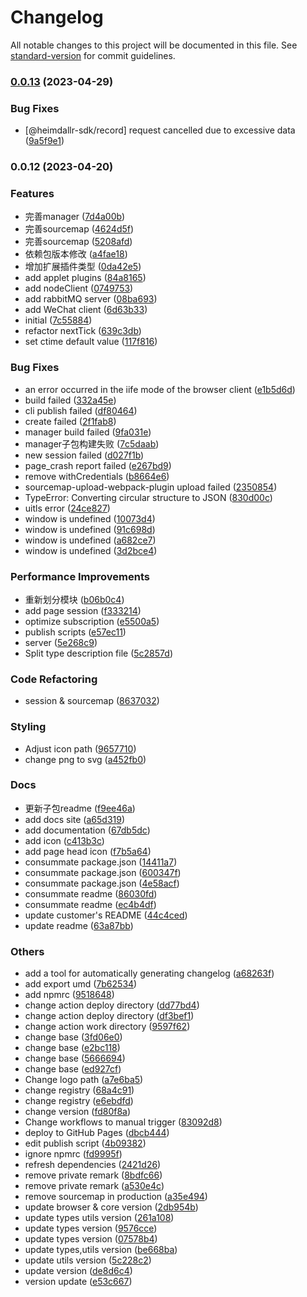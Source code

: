 # Changelog

All notable changes to this project will be documented in this file. See [standard-version](https://github.com/conventional-changelog/standard-version) for commit guidelines.

### [0.0.13](https://github.com/LuciferHuang/heimdallr-sdk/compare/v0.0.12...v0.0.13) (2023-04-29)


### Bug Fixes

* [@heimdallr-sdk/record] request cancelled due to excessive data ([9a5f9e1](https://github.com/LuciferHuang/heimdallr-sdk/commit/9a5f9e129569b2fe937a32c4f631d9c3f30fe0ca))

### 0.0.12 (2023-04-20)


### Features

* 完善manager ([7d4a00b](https://github.com/LuciferHuang/heimdallr-sdk/commit/7d4a00b4d132afa810a79b2968fad0740db7f540))
* 完善sourcemap ([4624d5f](https://github.com/LuciferHuang/heimdallr-sdk/commit/4624d5fbc253925aaf4727b82d377742a6ae80cc))
* 完善sourcemap ([5208afd](https://github.com/LuciferHuang/heimdallr-sdk/commit/5208afd4d3a433ed35569aee23abf6059c635164))
* 依赖包版本修改 ([a4fae18](https://github.com/LuciferHuang/heimdallr-sdk/commit/a4fae18b59087205d08221d903bba8478bc64996))
* 增加扩展插件类型 ([0da42e5](https://github.com/LuciferHuang/heimdallr-sdk/commit/0da42e54bb9d17cb0e0e93d05e0454385b627c7a))
* add applet plugins ([84a8165](https://github.com/LuciferHuang/heimdallr-sdk/commit/84a816567f6ba7b5d1c51aa04dfe74e784859481))
* add nodeClient ([0749753](https://github.com/LuciferHuang/heimdallr-sdk/commit/07497536bd98a1bcbfb490af2395c9a872c2cd2d))
* add rabbitMQ server ([08ba693](https://github.com/LuciferHuang/heimdallr-sdk/commit/08ba69307f0e4ae2934ba58d456fa0ae4dde58d3))
* add WeChat client ([6d63b33](https://github.com/LuciferHuang/heimdallr-sdk/commit/6d63b337568e49a61f65f6c998f48e385f847910))
* initial ([7c55884](https://github.com/LuciferHuang/heimdallr-sdk/commit/7c558848795c01ee6464c1f9e31c54fddaf4a1fc))
* refactor nextTick ([639c3db](https://github.com/LuciferHuang/heimdallr-sdk/commit/639c3db0643be3368c5f43896be01e540d10aa07))
* set ctime default value ([117f816](https://github.com/LuciferHuang/heimdallr-sdk/commit/117f816124b47b362f0cf2b47748e5514e8c4f5b))


### Bug Fixes

* an error occurred in the iife mode of the browser client ([e1b5d6d](https://github.com/LuciferHuang/heimdallr-sdk/commit/e1b5d6d94f32b2cb89f6463e37ff004c56f7c167))
* build failed ([332a45e](https://github.com/LuciferHuang/heimdallr-sdk/commit/332a45ef0ce8a529adff0d8205a5d89c51b17218))
* cli publish failed ([df80464](https://github.com/LuciferHuang/heimdallr-sdk/commit/df80464d95f1d42307677f3b9f8056c81f81640a))
* create failed ([2f1fab8](https://github.com/LuciferHuang/heimdallr-sdk/commit/2f1fab80d9cbe91cc75298080ae07ae5456ae581))
* manager build failed ([9fa031e](https://github.com/LuciferHuang/heimdallr-sdk/commit/9fa031e071f08b430a10ca86fac5279eb838aaf7))
* manager子包构建失败 ([7c5daab](https://github.com/LuciferHuang/heimdallr-sdk/commit/7c5daab611e7d34aee04c6d207295df6f09d6b73))
* new session failed ([d027f1b](https://github.com/LuciferHuang/heimdallr-sdk/commit/d027f1b00f2dfa38f948fc24dcc1b606c80cb460))
* page_crash report failed ([e267bd9](https://github.com/LuciferHuang/heimdallr-sdk/commit/e267bd90f57467e1d47d73ba3d65e9359d0811cc))
* remove withCredentials ([b8664e6](https://github.com/LuciferHuang/heimdallr-sdk/commit/b8664e631a449dd1d854be34a2fd4e12f55f75dd))
* sourcemap-upload-webpack-plugin upload failed ([2350854](https://github.com/LuciferHuang/heimdallr-sdk/commit/2350854ae24986d48990fc7e682a67ae2ae232c7))
* TypeError: Converting circular structure to JSON ([830d00c](https://github.com/LuciferHuang/heimdallr-sdk/commit/830d00cc58f71157dbd85add031748026096aa52))
* uitls error ([24ce827](https://github.com/LuciferHuang/heimdallr-sdk/commit/24ce827143d65bd6985154cd6dcb2ad0c4d3e30c))
* window is undefined ([10073d4](https://github.com/LuciferHuang/heimdallr-sdk/commit/10073d4059240d408c8ca922a0cb578e3c77b976))
* window is undefined ([91c698d](https://github.com/LuciferHuang/heimdallr-sdk/commit/91c698deaf0dad440cbf6a43bc85d82870e31064))
* window is undefined ([a682ce7](https://github.com/LuciferHuang/heimdallr-sdk/commit/a682ce79ccc664f557c4cb21315eca247e599118))
* window is undefined ([3d2bce4](https://github.com/LuciferHuang/heimdallr-sdk/commit/3d2bce43c72db061b5df32048eac70213f7cc5bc))


### Performance Improvements

* 重新划分模块 ([b06b0c4](https://github.com/LuciferHuang/heimdallr-sdk/commit/b06b0c4ad47b2d5932cb94d27fd33489087c920a))
* add page session ([f333214](https://github.com/LuciferHuang/heimdallr-sdk/commit/f3332143947416e42d2b002faeea385ca6272a4f))
* optimize subscription ([e5500a5](https://github.com/LuciferHuang/heimdallr-sdk/commit/e5500a5747b53854e872e43997e2dd2cbed8921a))
* publish scripts ([e57ec11](https://github.com/LuciferHuang/heimdallr-sdk/commit/e57ec112ba1008d69ad71045e899c0fe1ffb5317))
* server ([5e268c9](https://github.com/LuciferHuang/heimdallr-sdk/commit/5e268c98bb5855b79ef6fde9bd1c56e280198243))
* Split type description file ([5c2857d](https://github.com/LuciferHuang/heimdallr-sdk/commit/5c2857d54fa5ad7701f58b115b03520e7f65f2e4))


### Code Refactoring

* session & sourcemap ([8637032](https://github.com/LuciferHuang/heimdallr-sdk/commit/86370321545cbc0ec383b4a16c8e72fb47cfafd4))


### Styling

* Adjust icon path ([9657710](https://github.com/LuciferHuang/heimdallr-sdk/commit/96577106f5953f044e93870e36043e8f3a95cf94))
* change png to svg ([a452fb0](https://github.com/LuciferHuang/heimdallr-sdk/commit/a452fb07aca58b9e6e384e4bc943728f1f75ee27))


### Docs

* 更新子包readme ([f9ee46a](https://github.com/LuciferHuang/heimdallr-sdk/commit/f9ee46a6d24e1ea2e31a521c34719bf4b4b86878))
* add docs site ([a65d319](https://github.com/LuciferHuang/heimdallr-sdk/commit/a65d31956403a8354651a312013e576310b59564))
* add documentation ([67db5dc](https://github.com/LuciferHuang/heimdallr-sdk/commit/67db5dc18790dc555257c6aceed46cd4197fcb6a))
* add icon ([c413b3c](https://github.com/LuciferHuang/heimdallr-sdk/commit/c413b3cbd962eefa463bc4d1aa5aedb5074f485e))
* add page head icon ([f7b5a64](https://github.com/LuciferHuang/heimdallr-sdk/commit/f7b5a647a89cef9f629819fd2f1af58de24eba77))
* consummate package.json ([14411a7](https://github.com/LuciferHuang/heimdallr-sdk/commit/14411a7fb8987647acc5e9c483b8b93c59f3dab9))
* consummate package.json ([600347f](https://github.com/LuciferHuang/heimdallr-sdk/commit/600347f291eb31631900ba619291ead272634a39))
* consummate package.json ([4e58acf](https://github.com/LuciferHuang/heimdallr-sdk/commit/4e58acf7a6929068d89eb52b5b03a47a5c4200cb))
* consummate readme ([86030fd](https://github.com/LuciferHuang/heimdallr-sdk/commit/86030fd934fb03263337dfe292e7fcd9001a4106))
* consummate readme ([ec4b4df](https://github.com/LuciferHuang/heimdallr-sdk/commit/ec4b4df9003d4eed90f5b4e9ada32256e5963cb4))
* update customer's README ([44c4ced](https://github.com/LuciferHuang/heimdallr-sdk/commit/44c4ced8df6ac619713e74d48b11232a3701c7ca))
* update readme ([63a87bb](https://github.com/LuciferHuang/heimdallr-sdk/commit/63a87bba88c17baa2e92b77bde10b937e1ba5ebe))


### Others

* add a tool for automatically generating changelog ([a68263f](https://github.com/LuciferHuang/heimdallr-sdk/commit/a68263f26a7737ce58229165d248387c757f1146))
* add export umd ([7b62534](https://github.com/LuciferHuang/heimdallr-sdk/commit/7b625345d7ee65117313dc84096e5de7f659313d))
* add npmrc ([9518648](https://github.com/LuciferHuang/heimdallr-sdk/commit/9518648795854e31647a9c12f51c2c9ca9e83e4c))
* change action deploy directory ([dd77bd4](https://github.com/LuciferHuang/heimdallr-sdk/commit/dd77bd41630325c11fd1ad5445527cd2b16e2002))
* change action deploy directory ([df3bef1](https://github.com/LuciferHuang/heimdallr-sdk/commit/df3bef1f38524af127e2e53592153dd75c61cbe4))
* change action work directory ([9597f62](https://github.com/LuciferHuang/heimdallr-sdk/commit/9597f625803169e44e301b2431d2e3e16003e26c))
* change base ([3fd06e0](https://github.com/LuciferHuang/heimdallr-sdk/commit/3fd06e0a53d644670e71bbed08e5ebe08620969c))
* change base ([e2bc118](https://github.com/LuciferHuang/heimdallr-sdk/commit/e2bc1187fd3c12feda9ab122bfd36086dcfc69c2))
* change base ([5666694](https://github.com/LuciferHuang/heimdallr-sdk/commit/5666694086caa22021d4c8502f7e258e2c03b89a))
* change base ([ed927cf](https://github.com/LuciferHuang/heimdallr-sdk/commit/ed927cf52feece48a60eaf35c4c9a06471f0bc16))
* Change logo path ([a7e6ba5](https://github.com/LuciferHuang/heimdallr-sdk/commit/a7e6ba5f6e12f00f9ac99e01db1c0ac9bcc386af))
* change registry ([68a4c91](https://github.com/LuciferHuang/heimdallr-sdk/commit/68a4c913dabc55289a37856c4facbec357f0f95f))
* change registry ([e6ebdfd](https://github.com/LuciferHuang/heimdallr-sdk/commit/e6ebdfd6b9fb433364c8c9d58ef73049d46e0c76))
* change version ([fd80f8a](https://github.com/LuciferHuang/heimdallr-sdk/commit/fd80f8abe099bbfcfd48d61409a431ce1497e813))
* Change workflows to manual trigger ([83092d8](https://github.com/LuciferHuang/heimdallr-sdk/commit/83092d88187bd0e8b4874ce07b7020ccebe85bca))
* deploy to GitHub Pages ([dbcb444](https://github.com/LuciferHuang/heimdallr-sdk/commit/dbcb444f95793d62f44f6ae7cae483559d77708c))
* edit publish script ([4b09382](https://github.com/LuciferHuang/heimdallr-sdk/commit/4b0938257529ea9a8d9bc0451cd34468490da4e4))
* ignore npmrc ([fd9995f](https://github.com/LuciferHuang/heimdallr-sdk/commit/fd9995f6b3026213ed5a106521c5890acca82b7f))
* refresh dependencies ([2421d26](https://github.com/LuciferHuang/heimdallr-sdk/commit/2421d26ecc61f9d1ea1bd861a9edcb3a73eadb45))
* remove private remark ([8bdfc66](https://github.com/LuciferHuang/heimdallr-sdk/commit/8bdfc6626a85cd46beb20860361a5fa9b4cde20c))
* remove private remark ([a530e4c](https://github.com/LuciferHuang/heimdallr-sdk/commit/a530e4cc225f322ab5a5dc9c9b39b4b36de1e9a4))
* remove sourcemap in production ([a35e494](https://github.com/LuciferHuang/heimdallr-sdk/commit/a35e4942222fb8827448452017e0fc05b9ed9862))
* update browser & core version ([2db954b](https://github.com/LuciferHuang/heimdallr-sdk/commit/2db954b6d406d778337016c3d8467918185856e3))
* update types utils version ([261a108](https://github.com/LuciferHuang/heimdallr-sdk/commit/261a108f06d34727622b9bb7956066ec669a9e5f))
* update types version ([9576cce](https://github.com/LuciferHuang/heimdallr-sdk/commit/9576cceebc0e243a9bd9399ea19e37269cde364e))
* update types version ([07578b4](https://github.com/LuciferHuang/heimdallr-sdk/commit/07578b4730f7e9897666c854324b4ba277f03e51))
* update types,utils version ([be668ba](https://github.com/LuciferHuang/heimdallr-sdk/commit/be668ba1b22af5098fc6726df5e2b379003fe406))
* update utils version ([5c228c2](https://github.com/LuciferHuang/heimdallr-sdk/commit/5c228c2425059428fa1329e430525bcd374520c6))
* update version ([de8d6c4](https://github.com/LuciferHuang/heimdallr-sdk/commit/de8d6c44c9faca80c93423d947a0d9a12ce78f23))
* version update ([e53c667](https://github.com/LuciferHuang/heimdallr-sdk/commit/e53c667fea9a38f0dd216ef62944c499e5fa0652))

